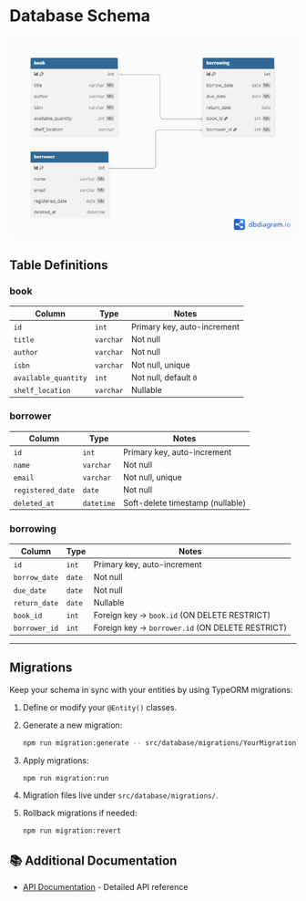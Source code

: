# Database Schema

![DBML](./schema.png)

## Table Definitions

### **book**

| Column               | Type      | Notes                       |
| -------------------- | --------- | --------------------------- |
| `id`                 | `int`     | Primary key, auto-increment |
| `title`              | `varchar` | Not null                    |
| `author`             | `varchar` | Not null                    |
| `isbn`               | `varchar` | Not null, unique            |
| `available_quantity` | `int`     | Not null, default `0`       |
| `shelf_location`     | `varchar` | Nullable                    |

### **borrower**

| Column            | Type       | Notes                            |
| ----------------- | ---------- | -------------------------------- |
| `id`              | `int`      | Primary key, auto-increment      |
| `name`            | `varchar`  | Not null                         |
| `email`           | `varchar`  | Not null, unique                 |
| `registered_date` | `date`     | Not null                         |
| `deleted_at`      | `datetime` | Soft-delete timestamp (nullable) |

### **borrowing**

| Column        | Type   | Notes                                            |
| ------------- | ------ | ------------------------------------------------ |
| `id`          | `int`  | Primary key, auto-increment                      |
| `borrow_date` | `date` | Not null                                         |
| `due_date`    | `date` | Not null                                         |
| `return_date` | `date` | Nullable                                         |
| `book_id`     | `int`  | Foreign key → `book.id` (ON DELETE RESTRICT)     |
| `borrower_id` | `int`  | Foreign key → `borrower.id` (ON DELETE RESTRICT) |

---

## Migrations

Keep your schema in sync with your entities by using TypeORM migrations:

1. Define or modify your `@Entity()` classes.
2. Generate a new migration:

    ```bash
    npm run migration:generate -- src/database/migrations/YourMigrationName
    ```

3. Apply migrations:

    ```bash
    npm run migration:run
    ```

4. Migration files live under `src/database/migrations/`.

5. Rollback migrations if needed:

    ```bash
    npm run migration:revert
    ```

## 📚 Additional Documentation

- [API Documentation](./docs/API.md) - Detailed API reference
